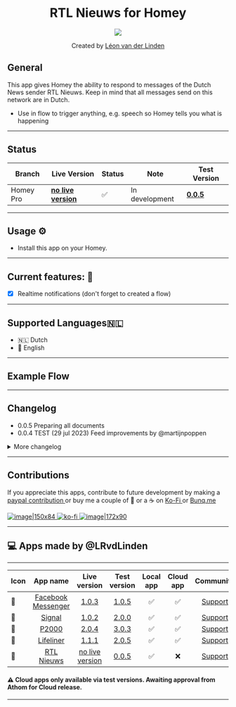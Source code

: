 
<h1 align="center">RTL Nieuws for Homey</h1>

<p align="center">
  <a href="https://homey.app/nl-nl/apps/author/5d4da77a2c836a50f6936070/page/0/">
    <img src="https://www.rtlnieuws.nl/sites/default/files/content/images/2020/03/11/rtl%20nieuws%20logo.jpg?itok=lfi4jI9U&width=2048&height=1152&impolicy=semi_dynamic" />
  </a>
</p>


<p align="center">Created by <a href="https://homey.app/nl-nl/apps/author/5d4da77a2c836a50f6936070/page/0/">Léon van der Linden</a></p> 
  

## General
This app gives Homey the ability to respond to messages of the Dutch News sender RTL Nieuws.
Keep in mind that all messages send on this network are in Dutch.

- Use in flow to trigger anything, e.g. speech so Homey tells you what is happening

---


## Status

|Branch|Live Version|Status|Note| Test Version |
| --- | --- | --- | --- | --- |
|Homey Pro|**[no live version](https://homey.app/nl-nl/app/nl.lrvdlinden.rtl-nieuws/rtl-nieuws)**|:white_check_mark:|In development| **[0.0.5](https://homey.app/nl-nl/app/nl.lrvdlinden.rtl-nieuws/rtl-nieuws/test)** |


---

## Usage ⚙
- Install this app on your Homey.

---

## Current features: 🔧

- [x] Realtime notifications (don't forget to created a flow)

---

## Supported Languages:netherlands:
- 🇳🇱 Dutch
- 🏴󠁧󠁢󠁥󠁮󠁧󠁿 English

  
---

## Example Flow


---
## Changelog
- 0.0.5 Preparing all documents
- 0.0.4 TEST (29 jul 2023) Feed improvements by @martijnpoppen
<details>
<summary>More changelog</summary>
- 0.0.3 (29 jul 2023) Trigger card translation
- 0.0.2 (29 jul 2023) Bug fix
- 0.0.1 (29 jul 2023) Initianal Release
<br><br>
<pre>

</pre>
</details>


---
  

## Contributions 

If you appreciate this apps, contribute to future development by making a [paypal contribution ](https://www.paypal.me/lrvdlinden)
or buy me a couple of :beers: or a :coffee: on [Ko-Fi ](https://ko-fi.com/lrvdlinden_homey#checkoutModal) or [Bunq.me ](https://bunq.me/lrvdlinden)

[![image|150x84](upload://5Rtagdo7TObzh9u8haIuXaXBJbc) ](https://paypal.me/lrvdlinden) [![ko-fi](https://ko-fi.com/img/githubbutton_sm.svg) ](https://ko-fi.com/lrvdlinden_homey#checkoutModal)[![image|172x90](upload://iSgqkM7Zaw5s5hwVVnAqXNDQLG9) ](https://bunq.me/lrvdlinden)


---
## 💻 Apps made by @LRvdLinden
---
| Icon | App name | Live version | Test version | Local app | Cloud app | Community |
|------|:--------------:|:-------:|:-------:|:-------:|:-------:|:-------:|
| 💬 | [Facebook Messenger](https://homey.app/nl-nl/app/nl.lrvdlinden.fb/Facebook-Messenger/test/)| [1.0.3](https://homey.app/nl-nl/app/nl.lrvdlinden.fb/Facebook-Messenger/)| [1.0.5](https://homey.app/nl-nl/app/nl.lrvdlinden.fb/Facebook-Messenger/test)| ✅ | ✅ | [Support](https://community.homey.app/t/app-pro-facebook-messenger-coming-soon/84702) |
| 💬 | [Signal](https://homey.app/nl-nl/app/nl.lrvdlinden.signal/test/) | [1.0.2](https://homey.app/nl-nl/app/nl.lrvdlinden.signal/) | [2.0.0](https://homey.app/nl-nl/app/nl.lrvdlinden.signal/test/) | ✅ | ✅ | [Support](https://community.homey.app/t/app-pro-signal-messenger/83624) |
| 🚨 | [P2000](https://homey.app/nl-nl/app/nl.lrvdlinden.p2000/test/) | [2.0.4](https://homey.app/nl-nl/app/nl.lrvdlinden.p2000/) | [3.0.3](https://homey.app/nl-nl/app/nl.lrvdlinden.p2000/test/) | ✅ | ✅ | [Support](https://community.homey.app/t/app-pro-p2000/83738) |
| 🚁 | [Lifeliner](https://homey.app/nl-nl/app/nl.lrvdlinden.lifeliner/test/) |[1.1.1](https://homey.app/nl-nl/app/nl.lrvdlinden.lifeliner/) | [2.0.5](https://homey.app/nl-nl/app/nl.lrvdlinden.lifeliner/test/) |✅ | ✅ | [Support](https://community.homey.app/t/app-pro-lifeline-alerts-for-homey/83742) |
| 📰 | [RTL Nieuws](https://homey.app/nl-nl/app/nl.lrvdlinden.rtl-nieuws/rtl-nieuws/test) |[no live version](https://homey.app/nl-nl/app/nl.lrvdlinden.rtl-nieuws/rtl-nieuws/test) | [0.0.5](https://homey.app/nl-nl/app/nl.lrvdlinden.rtl-nieuws/rtl-nieuws/test) |✅ | ❌ | [Support](https://community.homey.app/t/app-pro-lifeline-alerts-for-homey/83742) |

#### ⚠️ Cloud apps only available via test versions. Awaiting approval from Athom for Cloud release. 
---

